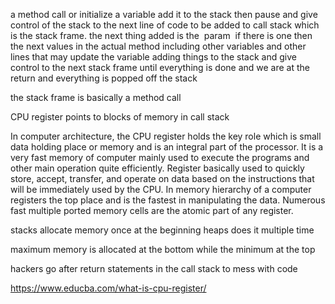 a method call or initialize a variable add it to the stack then pause and give control of the stack to the next line of code to be added to call stack which is the stack frame. the next thing added is the  param  if there is one then the next values in the actual method including other variables and other lines that may update the variable adding things to the stack and give control to the next stack frame until everything is done and we are at the return and everything is popped off the stack  

the stack frame is basically a method call 

CPU register points to blocks of memory in call stack 

In computer architecture, the CPU register holds the key role which is small data holding place or memory and is an integral part of the processor. It is a very fast memory of computer mainly used to execute the programs and other main operation quite efficiently. Register basically used to quickly store, accept, transfer, and operate on data based on the instructions that will be immediately used by the CPU. In memory hierarchy of a computer registers the top place and is the fastest in manipulating the data. Numerous fast multiple ported memory cells are the atomic part of any register. 

stacks allocate memory once at the beginning heaps does it multiple time  

maximum memory is allocated at the bottom while the minimum at the top  

hackers go after return statements in the call stack to mess with code 

https://www.educba.com/what-is-cpu-register/